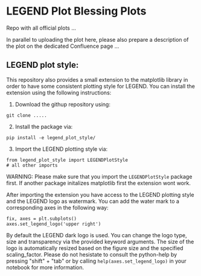 # LEGEND Plot Blessing Plots

Repo with all official plots ...

In parallel to uploading the plot here, please also prepare a description of the plot on the dedicated Confluence page ...


## LEGEND plot style:

This repository also provides a small extension to the matplotlib library in order to have some consistent plotting style for LEGEND. You can install the extension using the following instructions:

1. Download the githup repository using:
```
git clone .....
```

2. Install the package via:
```
pip install -e legend_plot_style/
```

3. Import the LEGEND plotting style via: 
```
from legend_plot_style import LEGENDPlotStyle
# all other imports
```
WARNING: Please make sure that you import the `LEGENDPlotStyle` package first. If another package initalizes matplotlib first the extension wont work.

After importing the extension you have access to the LEGEND plotting style and the LEGEND logo as watermark. You can add the water mark to a corresponding axes in the following way:
```
fix, axes = plt.subplots()
axes.set_legend_logo('upper right')
```
By default the LEGEND dark logo is used. You can change the logo type, size and transparency via the provided keyword arguments. The size of the logo is automatically resized based on the figure size and the specified scaling_factor. Please do not hesistate to consult the python-help by pressing "shift" + "tab" or by calling `help(axes.set_legend_logo)` in your notebook for more information. 